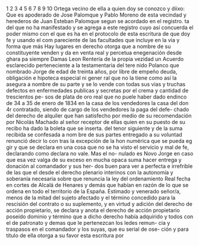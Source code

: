 1
2
3
4
5
6
7
8
9
10
Ortega vecino de ella a quien doy se conozco y diixo: Que es apoderado de Jose Palomque y Pablo Moreno de esta vecindad y herederos de Juan Esteban Palomque segun se acordado en el registro.
ta del que no ha manifestado y se agrega a este registro cuyo
así concuerda el poder mismo con el que es
ha en el protocolo de esta escritura de que doy fe y usando el
com
pareciente de las facultades que incluye en la via y forma que más
Hay lugares en derecho otorga que a nombre de su constituyente venden y da en venta real y percetua enegenación desde ghara pa siempre Damas Leon Rentería de la propia vezidad un
Acuerdo esclarecido perteneciente a la testamentaria del tere
nido Polanco que nombrado Jorge de edad de treinta años, por
libre de empeño deuda, obligación e hipoteca especial ni gener
ral que no la tiene como así la asegura a nombre de su parte y
se lo vende con todas sus vias y truchas defectos en enfermedades publicas y secretas por el crema y cantidad de trescientos pe- sos de plata de oro real que no puele haber dado endinco de 34 a 35 de enero de 1834 en la casa de los vendedores la casa del don
4r contratado, siendo de cargo de los vendedores la paga del defe- chado del derecho de alquiler que han satisfecho por medio de su recomendación por Nicolás Machado al señor receptor de ellas quien en su puesto de su recibo ha dado la boleta que se inserta.
del tenor siguiente y de la suma recibida se confesada a nom
bre de sus partes entregado a su voluntad renunció decir lo con
tras la excepción de la hon numérica que se pueda eg
gir y que se declara en una cosa que no se ha visto el
servicio y mal de fe, declarando como declara no vale. Mas el no- nulado es Novo Jorge en caso que esa vez valga de su exceso en mucha opaca suma hacer entrega y donación al comandador y sus her- dos buen para ver a perfecta e irrefrible de las que el
desde el derecho plenario interinos con la autonomía y soberanía necesaria sobre que renuncia la ley del ordenamiento Real fecha en cortes de Alcalá de Henares y demás que habían en razón de lo que se ordena en todo el territorio de la España.
Estimado y venerado señor/a, menos de la mitad del sujeto afectado y el término concedido para la rescisión del contrato o su suplemento, y en virtud y adición del derecho de acción propietario, se declara y anota el derecho de acción propietario poseído dominio y término que a dicho derecho había adquirido y todos
con el de patronato y demas que le pertenezcan los ledes remun- cia y traspasos en el comandador y los suyas, que eu serial de ose- ción y para título de ella otorga a su favor esta escritura por